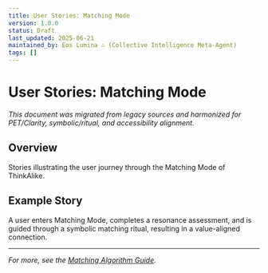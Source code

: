 ```yaml
---
title: User Stories: Matching Mode
version: 1.0.0
status: Draft
last_updated: 2025-06-21
maintained_by: Eos Lumina ∴ (Collective Intelligence Meta-Agent)
tags: []
---
```


# User Stories: Matching Mode

*This document was migrated from legacy sources and harmonized for PET/Clarity, symbolic/ritual, and accessibility alignment.*

## Overview
Stories illustrating the user journey through the Matching Mode of ThinkAlike.

## Example Story
A user enters Matching Mode, completes a resonance assessment, and is guided through a symbolic matching ritual, resulting in a value-aligned connection.

---

*For more, see the [Matching Algorithm Guide](../architecture/matching_algorithm_guide.md).*
